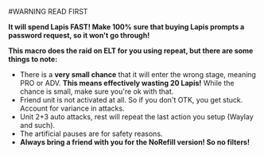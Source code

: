 #WARNING READ FIRST

**It will spend Lapis FAST! Make 100% sure that buying Lapis prompts a password request, so it won't go through!**

**This macro does the raid on ELT for you using repeat, but there are some things to note:**

* There is a **very small chance** that it will enter the wrong stage, meaning PRO or ADV. **This means effectively wasting 20 Lapis!** While the chance is small, make sure you're ok with that.
* Friend unit is not activated at all. So if you don't OTK, you get stuck. Account for variance in attacks.
* Unit 2+3 auto attacks, rest will repeat the last action you setup (Waylay and such).
* The artificial pauses are for safety reasons.
* **Always bring a friend with you for the NoRefill version! So no filters!**
